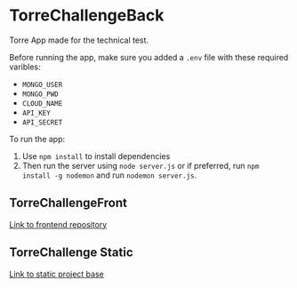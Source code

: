 # TorreChallengeBack
Torre App made for the technical test. 

Before running the app, make sure you added a `.env` file with these required varibles:
* `MONGO_USER`
* `MONGO_PWD`
* `CLOUD_NAME`
* `API_KEY`
* `API_SECRET`

To run the app: 

1. Use `npm install` to install dependencies
2. Then run the server using `node server.js` or if preferred, run `npm install -g nodemon` and run `nodemon server.js`.

## TorreChallengeFront
[Link to frontend repository](https://github.com/julypriets/TorreChallengeFront)

## TorreChallenge Static
[Link to static project base](https://github.com/julypriets/TorreChallengeStatic)



